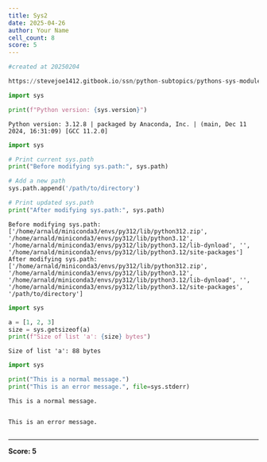 ```yaml
---
title: Sys2
date: 2025-04-26
author: Your Name
cell_count: 8
score: 5
---
```


```python
#created at 20250204
```


```python
https://stevejoe1412.gitbook.io/ssn/python-subtopics/pythons-sys-module
```


```python
import sys

print(f"Python version: {sys.version}")
```

    Python version: 3.12.8 | packaged by Anaconda, Inc. | (main, Dec 11 2024, 16:31:09) [GCC 11.2.0]



```python
import sys

# Print current sys.path
print("Before modifying sys.path:", sys.path)

# Add a new path
sys.path.append('/path/to/directory')

# Print updated sys.path
print("After modifying sys.path:", sys.path)
```

    Before modifying sys.path: ['/home/arnald/miniconda3/envs/py312/lib/python312.zip', '/home/arnald/miniconda3/envs/py312/lib/python3.12', '/home/arnald/miniconda3/envs/py312/lib/python3.12/lib-dynload', '', '/home/arnald/miniconda3/envs/py312/lib/python3.12/site-packages']
    After modifying sys.path: ['/home/arnald/miniconda3/envs/py312/lib/python312.zip', '/home/arnald/miniconda3/envs/py312/lib/python3.12', '/home/arnald/miniconda3/envs/py312/lib/python3.12/lib-dynload', '', '/home/arnald/miniconda3/envs/py312/lib/python3.12/site-packages', '/path/to/directory']



```python
import sys
```


```python
a = [1, 2, 3]
size = sys.getsizeof(a)
print(f"Size of list 'a': {size} bytes")
```

    Size of list 'a': 88 bytes



```python
import sys

print("This is a normal message.")
print("This is an error message.", file=sys.stderr)
```

    This is a normal message.


    This is an error message.



```python

```


---
**Score: 5**